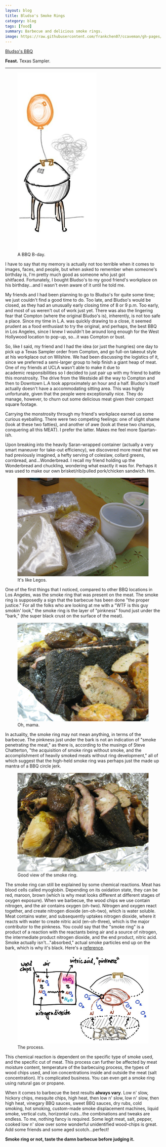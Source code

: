 ```yaml
---
layout: blog
title: Bludso's Smoke Rings
category: blog
tags: [food]  
summary: Barbecue and delicious smoke rings.
image: https://raw.githubusercontent.com/frankchen07/ccaveman/gh-pages/images/blog/051313_bbq_birthday_courtesy_fc.jpg
---
```


[Bludso's BBQ](http://www.yelp.com/biz/bludsos-bbq-compton)

**Feast.** Texas Sampler.

---

<figure>
    <img src="https://raw.githubusercontent.com/frankchen07/ccaveman/gh-pages/images/blog/051313_bbq_birthday_courtesy_fc.jpg"></img>
    <figcaption>A BBQ B-day.</figcaption>
</figure>

I have to say that my memory is actually not too terrible when it comes to images, faces, and people, but when asked to remember when someone's birthday is, I'm pretty much good as someone who just got shitfaced. Fortunately, I bought Bludso's to my good friend's workplace on his birthday...and I wasn't even aware of it until he told me.


My friends and I had been planning to go to Bludso's for quite some time; we just couldn't find a good time to do. Too late, and Bludso's would be closed, as they had an unusually early closing time of 8 or 9 p.m. Too early, and most of us weren't out of work just yet. There was also the lingering fear that Compton (where the original Bludso's is), inherently, is not too safe a place. Since my time in L.A. was quickly drawing to a close, it seemed prudent as a food enthusiast to try the original, and perhaps, the best BBQ in Los Angeles, since I knew I wouldn't be around long enough for the West Hollywood location to pop-up, so...it was Compton or bust.


So, like I said, my friend and I had the idea (or just the hungries) one day to pick up a Texas Sampler order from Compton, and go full-on takeout style at his workplace out on Wilshire. We had been discussing the logistics of it, since we preferred a semi-larger group to help finish a giant heap of meat. One of my friends at UCLA wasn't able to make it due to academic responsibilities so I decided to just pair up with my friend to battle this monstrosity. The drive from the Westside all the way to Compton and then to Downtown L.A took approximately an hour and a half. Bludso's itself actually doesn't have a accommodating sitting area. This was highly unfortunate, given that the people were exceptionally nice. They do manage, however, to churn out some delicious meat given their compact square footage.

Carrying the monstrosity through my friend's workplace earned us some curious eyeballing. There were two competing feelings: one of slight shame (look at these two fatties), and another of awe (look at these two champs, conquering all this MEAT). I prefer the latter. Makes me feel more Spartan-ish.

Upon breaking into the heavily Saran-wrapped container (actually a very smart maneuver for take-out efficiency), we discovered more meat that we had previously imagined, a hefty serving of coleslaw, collard greens, cornbread, and...Wonderbread. I recall my friend holding up the Wonderbread and chuckling, wondering what exactly it was for. Perhaps it was used to make our own brisket/rib/pulled pork/chicken sandwich. Hm.

<figure>
    <img src="https://raw.githubusercontent.com/frankchen07/ccaveman/gh-pages/images/blog/020613_bludsos_bbq_1_courtesy_fc.jpg"></img>
    <figcaption>It's like Legos.</figcaption>
</figure>

One of the first things that I noticed, compared to other BBQ locations in Los Angeles, was the smoke ring that was present on the meat. The smoke ring is supposedly a sign that the barbecue has been done "the proper justice." For all the folks who are looking at me with a "WTF is this guy smokin' look," the smoke ring is the layer of "pinkness" found just under the "bark," (the super black crust on the surface of the meat).

<figure>
    <img src="https://raw.githubusercontent.com/frankchen07/ccaveman/gh-pages/images/blog/020613_bludsos_bbq_4_courtesy_fc.jpg"></img>
    <figcaption>Oh, mama.</figcaption>
</figure>

In actuality, the smoke ring may not mean anything, in terms of the barbecue. The pinkness just under the bark is not an indication of "smoke penetrating the meat," as there is, according to the musings of Steve Chatterton, "the acquisition of smoke rings without smoke, and the accomplishment of heavily smoked meats without ring development," all of which suggest that the high-held smoke ring was perhaps just the made up mantra of a BBQ circle jerk.

<figure>
    <img src="https://raw.githubusercontent.com/frankchen07/ccaveman/gh-pages/images/blog/020613_bludsos_bbq_5_courtesy_fc.jpg"></img>
    <figcaption>Good view of the smoke ring.</figcaption>
</figure>

The smoke ring can still be explained by some chemical reactions. Meat has blood cells called myoglobin. Depending on its oxidation state, they can be red, maroon, brown (which is why meat looks different at different stages of oxygen exposure). When we barbecue, the wood chips we use contain nitrogen, and the air contains oxygen (oh-two). Nitrogen and oxygen react together, and create nitrogen dioxide (en-oh-two), which is water soluble. Meat contains water, and subsequently uptakes nitrogen dioxide, where it reacts with water to create nitric acid (en-oh-three), which is the major contributor to the pinkness. You could say that the "smoke ring" is a product of a reaction with the reactants being air and a source of nitrogen, the intermediate product nitrogen dioxide, and the end product, nitric acid. Smoke actually isn't..."absorbed," actual smoke particles end up on the bark, which is why it's black. Here's a [reference](http://www.smokingpit.com/Info/SmokeRing.pdf).

<figure>
    <img src="https://raw.githubusercontent.com/frankchen07/ccaveman/gh-pages/images/blog/051313_smoke_ring_courtesy_fc.jpg"></img>
    <figcaption>The process.</figcaption>
</figure>

This chemical reaction is dependent on the specific type of smoke used, and the specific cut of meat. This process can further be affected by meat moisture content, temperature of the barbecuing process, the types of wood chips used, and ion concentrations inside and outside the meat (salt concentration). It's complicated business. You can even get a smoke ring using natural gas or propane.

When it comes to barbecue the best results **always vary**. Low n' slow, hickory chips, mesquite chips, high heat, then low n' slow, low n' slow, then high heat, vinegary BBQ sauces, sweet BBQ sauces, dry rubs, cold smoking, hot smoking, custom-made smoke displacement machines, liquid smoke, vertical cuts, horizontal cuts...the combinations and tweaks are endless. To me, nothing fancy is required. Some legit meat, salt, pepper, cooked low n' slow over some wonderful unidentified wood-chips is great. Add some friends and some aged scotch...perfect!

**Smoke ring or not, taste the damn barbecue before judging it.**
